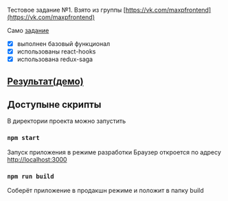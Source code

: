Тестовое задание №1. Взято из группы [https://vk.com/maxpfrontend](https://vk.com/maxpfrontend)

Само [задание](https://hackmd.io/@b1hdcBB2Qmu9KtH_ycT20Q/BJWYLsmD4?type=view)

* [x] выполнен базовый функционал
* [x] использованы react-hooks
* [x] использована redux-saga

## [Результат(демо)](https://maxpfront-tz-1.firebaseapp.com/)

## Доступыне скрипты

В директории проекта можно запустить

### `npm start`

Запуск приложения в режиме разработки
Браузер откроется по адресу [http://localhost:3000](http://localhost:3000)

### `npm run build`

Соберёт приложение в продакшн режиме и положит в папку build

